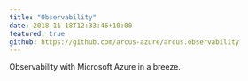 ```yaml
---
title: "Observability"
date: 2018-11-18T12:33:46+10:00
featured: true
github: https://github.com/arcus-azure/arcus.observability
---
```


Observability with Microsoft Azure in a breeze.
